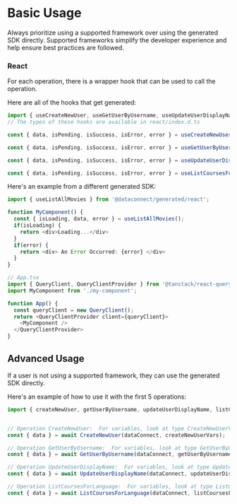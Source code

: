 # Basic Usage

Always prioritize using a supported framework over using the generated SDK
directly. Supported frameworks simplify the developer experience and help ensure
best practices are followed.




### React
For each operation, there is a wrapper hook that can be used to call the operation.

Here are all of the hooks that get generated:
```ts
import { useCreateNewUser, useGetUserByUsername, useUpdateUserDisplayName, useListCoursesForLanguage } from '@dataconnect/generated/react';
// The types of these hooks are available in react/index.d.ts

const { data, isPending, isSuccess, isError, error } = useCreateNewUser(createNewUserVars);

const { data, isPending, isSuccess, isError, error } = useGetUserByUsername(getUserByUsernameVars);

const { data, isPending, isSuccess, isError, error } = useUpdateUserDisplayName(updateUserDisplayNameVars);

const { data, isPending, isSuccess, isError, error } = useListCoursesForLanguage(listCoursesForLanguageVars);

```

Here's an example from a different generated SDK:

```ts
import { useListAllMovies } from '@dataconnect/generated/react';

function MyComponent() {
  const { isLoading, data, error } = useListAllMovies();
  if(isLoading) {
    return <div>Loading...</div>
  }
  if(error) {
    return <div> An Error Occurred: {error} </div>
  }
}

// App.tsx
import { QueryClient, QueryClientProvider } from '@tanstack/react-query';
import MyComponent from './my-component';

function App() {
  const queryClient = new QueryClient();
  return <QueryClientProvider client={queryClient}>
    <MyComponent />
  </QueryClientProvider>
}
```



## Advanced Usage
If a user is not using a supported framework, they can use the generated SDK directly.

Here's an example of how to use it with the first 5 operations:

```js
import { createNewUser, getUserByUsername, updateUserDisplayName, listCoursesForLanguage } from '@dataconnect/generated';


// Operation CreateNewUser:  For variables, look at type CreateNewUserVars in ../index.d.ts
const { data } = await CreateNewUser(dataConnect, createNewUserVars);

// Operation GetUserByUsername:  For variables, look at type GetUserByUsernameVars in ../index.d.ts
const { data } = await GetUserByUsername(dataConnect, getUserByUsernameVars);

// Operation UpdateUserDisplayName:  For variables, look at type UpdateUserDisplayNameVars in ../index.d.ts
const { data } = await UpdateUserDisplayName(dataConnect, updateUserDisplayNameVars);

// Operation ListCoursesForLanguage:  For variables, look at type ListCoursesForLanguageVars in ../index.d.ts
const { data } = await ListCoursesForLanguage(dataConnect, listCoursesForLanguageVars);


```